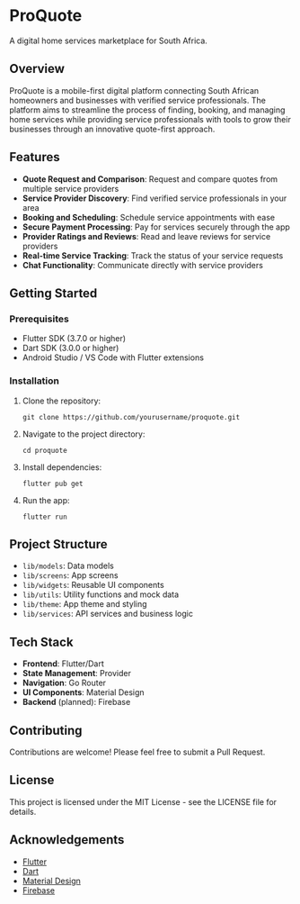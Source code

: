 # ProQuote

A digital home services marketplace for South Africa.

## Overview

ProQuote is a mobile-first digital platform connecting South African homeowners and businesses with verified service professionals. The platform aims to streamline the process of finding, booking, and managing home services while providing service professionals with tools to grow their businesses through an innovative quote-first approach.

## Features

- **Quote Request and Comparison**: Request and compare quotes from multiple service providers
- **Service Provider Discovery**: Find verified service professionals in your area
- **Booking and Scheduling**: Schedule service appointments with ease
- **Secure Payment Processing**: Pay for services securely through the app
- **Provider Ratings and Reviews**: Read and leave reviews for service providers
- **Real-time Service Tracking**: Track the status of your service requests
- **Chat Functionality**: Communicate directly with service providers

## Getting Started

### Prerequisites

- Flutter SDK (3.7.0 or higher)
- Dart SDK (3.0.0 or higher)
- Android Studio / VS Code with Flutter extensions

### Installation

1. Clone the repository:
   ```
   git clone https://github.com/yourusername/proquote.git
   ```

2. Navigate to the project directory:
   ```
   cd proquote
   ```

3. Install dependencies:
   ```
   flutter pub get
   ```

4. Run the app:
   ```
   flutter run
   ```

## Project Structure

- `lib/models`: Data models
- `lib/screens`: App screens
- `lib/widgets`: Reusable UI components
- `lib/utils`: Utility functions and mock data
- `lib/theme`: App theme and styling
- `lib/services`: API services and business logic

## Tech Stack

- **Frontend**: Flutter/Dart
- **State Management**: Provider
- **Navigation**: Go Router
- **UI Components**: Material Design
- **Backend** (planned): Firebase

## Contributing

Contributions are welcome! Please feel free to submit a Pull Request.

## License

This project is licensed under the MIT License - see the LICENSE file for details.

## Acknowledgements

- [Flutter](https://flutter.dev/)
- [Dart](https://dart.dev/)
- [Material Design](https://material.io/design)
- [Firebase](https://firebase.google.com/)
